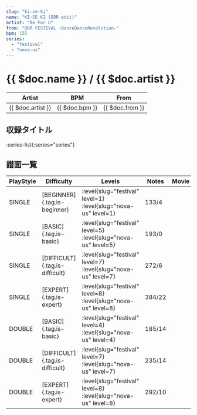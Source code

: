 ```yaml
---
slug: "ki-se-ki"
name: "KI·SE·KI (DDR edit)"
artist: "Be For U"
from: "DDR FESTIVAL -DanceDanceRevolution-"
bpm: 155
series:
  - "festival"
  - "nova-us"
---
```


# {{ $doc.name }} / {{ $doc.artist }}

|Artist|BPM|From|
|------|---|----|
|{{ $doc.artist }}|{{ $doc.bpm }}|{{ $doc.from }}|

## 収録タイトル

:series-list{:series="series"}

## 譜面一覧

|PlayStyle|Difficulty|Levels|Notes|Movie|
|---------|----------|------|-----|-----|
|SINGLE|[BEGINNER]{.tag.is-beginner}|:level{slug="festival" level=1} :level{slug="nova-us" level=1}|133/4||
|SINGLE|[BASIC]{.tag.is-basic}|:level{slug="festival" level=5} :level{slug="nova-us" level=5}|193/0||
|SINGLE|[DIFFICULT]{.tag.is-difficult}|:level{slug="festival" level=7} :level{slug="nova-us" level=7}|272/6||
|SINGLE|[EXPERT]{.tag.is-expert}|:level{slug="festival" level=8} :level{slug="nova-us" level=8}|384/22||
|DOUBLE|[BASIC]{.tag.is-basic}|:level{slug="festival" level=4} :level{slug="nova-us" level=4}|185/14||
|DOUBLE|[DIFFICULT]{.tag.is-difficult}|:level{slug="festival" level=7} :level{slug="nova-us" level=7}|235/14||
|DOUBLE|[EXPERT]{.tag.is-expert}|:level{slug="festival" level=8} :level{slug="nova-us" level=8}|292/10||
